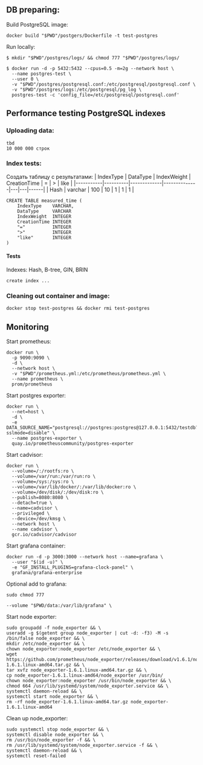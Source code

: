 ## DB preparing:

Build PostgreSQL image:

    docker build "$PWD"/postgers/Dockerfile -t test-postgres

Run locally:  

    $ mkdir "$PWD"/postgres/logs/ && chmod 777 "$PWD"/postgres/logs/

    $ docker run -d -p 5432:5432 --cpus=0.5 -m=2g --network host \
      --name postgres-test \
      --user 0 \
      -v "$PWD"/postgres/postgresql.conf:/etc/postgresql/postgresql.conf \
      -v "$PWD"/postgres/logs:/etc/postgresql/pg_log \
      postgres-test -c 'config_file=/etc/postgresql/postgresql.conf'


## Performance testing PostgreSQL indexes

### Uploading data:
    tbd
    10 000 000 строк

### Index tests:
Создать таблицу с результатами:
| IndexType | DataType | IndexWeight | CreationTime | = | > | like |
|-----------|----------|-------------|--------------|---|---|------|
| Hash      | varchar  |      100    |     10       | 1 | 1 |  1   |

    CREATE TABLE measured_time (
        IndexType    VARCHAR,
        DataType     VARCHAR
        IndexWeight  INTEGER
        CreationTime INTEGER
        "="          INTEGER
        ">"          INTEGER
        "like"       INTEGER
    )
    
#### Tests
Indexes: Hash, B-tree, GIN, BRIN

    create index ...

### Cleaning out container and image:

    docker stop test-postgres && docker rmi test-postgres


## Monitoring

Start prometheus:

    docker run \
      -p 9090:9090 \
      -d \
      --network host \
      -v "$PWD"/prometheus.yml:/etc/prometheus/prometheus.yml \
      --name prometheus \
      prom/prometheus

Start postgres exporter:

    docker run \
      --net=host \
      -d \
      -e DATA_SOURCE_NAME="postgresql://postgres:postgres@127.0.0.1:5432/testdb?sslmode=disable" \
      --name postgres-exporter \
      quay.io/prometheuscommunity/postgres-exporter


Start cadvisor:

    docker run \
      --volume=/:/rootfs:ro \
      --volume=/var/run:/var/run:ro \
      --volume=/sys:/sys:ro \
      --volume=/var/lib/docker/:/var/lib/docker:ro \
      --volume=/dev/disk/:/dev/disk:ro \
      --publish=8080:8080 \
      --detach=true \
      --name=cadvisor \
      --privileged \
      --device=/dev/kmsg \
      --network host \
      --name cadvisor \
      gcr.io/cadvisor/cadvisor

Start grafana container:

    docker run -d -p 3000:3000 --network host --name=grafana \
      --user "$(id -u)" \
      -e "GF_INSTALL_PLUGINS=grafana-clock-panel" \
      grafana/grafana-enterprise

Optional add to grafana:
    
    sudo chmod 777 
    
    --volume "$PWD/data:/var/lib/grafana" \

Start node exporter:

    sudo groupadd -f node_exporter && \
    useradd -g $(getent group node_exporter | cut -d: -f3) -M -s /bin/false node_exporter && \
    mkdir /etc/node_exporter && \
    chown node_exporter:node_exporter /etc/node_exporter && \
    wget https://github.com/prometheus/node_exporter/releases/download/v1.6.1/node_exporter-1.6.1.linux-amd64.tar.gz && \
    tar xvfz node_exporter-1.6.1.linux-amd64.tar.gz && \
    cp node_exporter-1.6.1.linux-amd64/node_exporter /usr/bin/
    chown node_exporter:node_exporter /usr/bin/node_exporter && \
    chmod 664 /usr/lib/systemd/system/node_exporter.service && \
    systemctl daemon-reload && \
    systemctl start node_exporter && \
    rm -rf node_exporter-1.6.1.linux-amd64.tar.gz node_exporter-1.6.1.linux-amd64

Clean up node_exporter:

    sudo systemctl stop node_exporter && \
    systemctl disable node_exporter && \
    rm /usr/bin/node_exporter -f && \
    rm /usr/lib/systemd/system/node_exporter.service -f && \
    systemctl daemon-reload && \
    systemctl reset-failed

